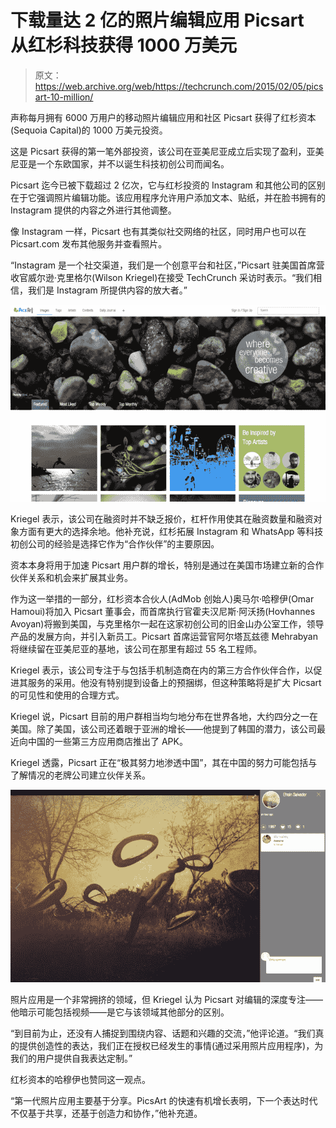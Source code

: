 # 下载量达 2 亿的照片编辑应用 Picsart 从红杉科技获得 1000 万美元

> 原文：<https://web.archive.org/web/https://techcrunch.com/2015/02/05/picsart-10-million/>

声称每月拥有 6000 万用户的移动照片编辑应用和社区 Picsart 获得了红杉资本(Sequoia Capital)的 1000 万美元投资。

这是 Picsart 获得的第一笔外部投资，该公司在亚美尼亚成立后实现了盈利，亚美尼亚是一个东欧国家，并不以诞生科技初创公司而闻名。

Picsart 迄今已被下载超过 2 亿次，它与红杉投资的 Instagram 和其他公司的区别在于它强调照片编辑功能。该应用程序允许用户添加文本、贴纸，并在脸书拥有的 Instagram 提供的内容之外进行其他调整。

像 Instagram 一样，Picsart 也有其类似社交网络的社区，同时用户也可以在 Picsart.com 发布其他服务并查看照片。

“Instagram 是一个社交渠道，我们是一个创意平台和社区，”Picsart 驻美国首席营收官威尔逊·克里格尔(Wilson Kriegel)在接受 TechCrunch 采访时表示。“我们相信，我们是 Instagram 所提供内容的放大者。”

![Screenshot 2015-02-06 10.59.40](img/795997362daced9f14bd94e4a6a74bad.png)

Kriegel 表示，该公司在融资时并不缺乏报价，杠杆作用使其在融资数量和融资对象方面有更大的选择余地。他补充说，红杉拓展 Instagram 和 WhatsApp 等科技初创公司的经验是选择它作为“合作伙伴”的主要原因。

资本本身将用于加速 Picsart 用户群的增长，特别是通过在美国市场建立新的合作伙伴关系和机会来扩展其业务。

作为这一举措的一部分，红杉资本合伙人(AdMob 创始人)奥马尔·哈穆伊(Omar Hamoui)将加入 Picsart 董事会，而首席执行官霍夫汉尼斯·阿沃扬(Hovhannes Avoyan)将搬到美国，与克里格尔一起在这家初创公司的旧金山办公室工作，领导产品的发展方向，并引入新员工。Picsart 首席运营官阿尔塔瓦兹德 Mehrabyan 将继续留在亚美尼亚的基地，该公司在那里有超过 55 名工程师。

Kriegel 表示，该公司专注于与包括手机制造商在内的第三方合作伙伴合作，以促进其服务的采用。他没有特别提到设备上的预捆绑，但这种策略将是扩大 Picsart 的可见性和使用的合理方式。

Kriegel 说，Picsart 目前的用户群相当均匀地分布在世界各地，大约四分之一在美国。除了美国，该公司还着眼于亚洲的增长——他提到了韩国的潜力，该公司最近向中国的一些第三方应用商店推出了 APK。

Kriegel 透露，Picsart 正在“极其努力地渗透中国”，其在中国的努力可能包括与了解情况的老牌公司建立伙伴关系。

![Screenshot 2015-02-06 10.59.59](img/9ebdb83598534935de2201e64110421c.png)

照片应用是一个非常拥挤的领域，但 Kriegel 认为 Picsart 对编辑的深度专注——他暗示可能包括视频——是它与该领域其他部分的区别。

“到目前为止，还没有人捕捉到围绕内容、话题和兴趣的交流，”他评论道。“我们真的提供创造性的表达，我们正在授权已经发生的事情(通过采用照片应用程序)，为我们的用户提供自我表达定制。”

红杉资本的哈穆伊也赞同这一观点。

“第一代照片应用主要基于分享。PicsArt 的快速有机增长表明，下一个表达时代不仅基于共享，还基于创造力和协作，”他补充道。